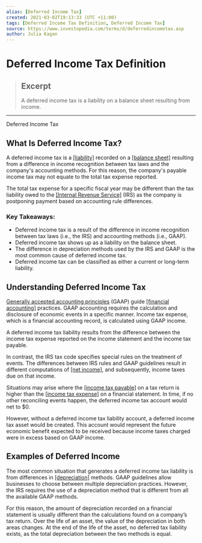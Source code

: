 ```yaml
---
alias: [Deferred Income Tax]
created: 2021-03-02T19:13:33 (UTC +11:00)
tags: [Deferred Income Tax Definition, Deferred Income Tax]
source: https://www.investopedia.com/terms/d/deferredincometax.asp
author: Julia Kagan
---
```


# Deferred Income Tax Definition

> ## Excerpt
> A deferred income tax is a liability on a balance sheet resulting from income.

---

Deferred Income Tax
## What Is Deferred Income Tax?

A deferred income tax is a [[liability]](https://www.investopedia.com/terms/l/liability.asp) recorded on a [[balance sheet]](https://www.investopedia.com/terms/b/balancesheet.asp) resulting from a difference in income recognition between tax laws and the company's accounting methods. For this reason, the company's payable income tax may not equate to the total tax expense reported. 

The total tax expense for a specific fiscal year may be different than the tax liability owed to the [[Internal Revenue Service]](https://www.investopedia.com/terms/i/irs.asp) (IRS) as the company is postponing payment based on accounting rule differences.

### Key Takeaways:

-   Deferred income tax is a result of the difference in income recognition between tax laws (i.e., the IRS) and accounting methods (i.e., GAAP).
-   Deferred income tax shows up as a liability on the balance sheet.  
-   The difference in depreciation methods used by the IRS and GAAP is the most common cause of deferred income tax. 
-   Deferred income tax can be classified as either a current or long-term liability.

## Understanding Deferred Income Tax

[Generally accepted accounting principles](https://www.investopedia.com/terms/g/gaap.asp) (GAAP) guide [[financial accounting]](https://www.investopedia.com/terms/f/financialaccounting.asp) practices. GAAP accounting requires the calculation and disclosure of economic events in a specific manner. Income tax expense, which is a financial accounting record, is calculated using GAAP income. 

A deferred income tax liability results from the difference between the income tax expense reported on the income statement and the income tax payable.

In contrast, the IRS tax code specifies special rules on the treatment of events. The differences between IRS rules and GAAP guidelines result in different computations of [[net income]](https://www.investopedia.com/terms/n/netincome.asp), and subsequently, income taxes due on that income.

Situations may arise where the [[income tax payable]](https://www.investopedia.com/terms/i/incometaxpayable.asp) on a tax return is higher than the [[income tax expense]](https://www.investopedia.com/terms/t/tax-expense.asp) on a financial statement. In time, if no other reconciling events happen, the deferred income tax account would net to $0. 

However, without a deferred income tax liability account, a deferred income tax asset would be created. This account would represent the future economic benefit expected to be received because income taxes charged were in excess based on GAAP income.

## Examples of Deferred Income

The most common situation that generates a deferred income tax liability is from differences in [[depreciation]](https://www.investopedia.com/terms/d/depreciation.asp) methods. GAAP guidelines allow businesses to choose between multiple depreciation practices. However, the IRS requires the use of a depreciation method that is different from all the available GAAP methods. 

For this reason, the amount of depreciation recorded on a financial statement is usually different than the calculations found on a company’s tax return. Over the life of an asset, the value of the depreciation in both areas changes. At the end of the life of the asset, no deferred tax liability exists, as the total depreciation between the two methods is equal.
